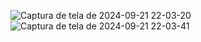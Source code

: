 ![Captura de tela de 2024-09-21 22-03-20](https://github.com/user-attachments/assets/4a8c21ab-979d-4854-bff3-d8010216149d)
![Captura de tela de 2024-09-21 22-03-41](https://github.com/user-attachments/assets/41522771-da02-4946-9d9a-16302f7da027)
